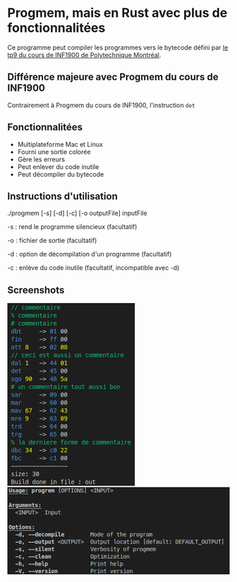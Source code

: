 # Progmem, mais en Rust avec plus de fonctionnalitées
Ce programme peut compiler les programmes vers le bytecode défini par [le tp9 du cours de INF1900 de Polytechnique Montréal](https://cours.polymtl.ca/inf1900/tp/tp9/).

## Différence majeure avec Progmem du cours de INF1900
Contrairement à Progmem du cours de INF1900, l'instruction `det`

## Fonctionnalitées
- Multiplateforme Mac et Linux
- Fourni une sortie colorée
- Gère les erreurs
- Peut enlever du code inutile
- Peut décompiler du bytecode

## Instructions d'utilisation
./progmem [-s] [-d] [-c] [-o outputFile] inputFile

-s : rend le programme silencieux (facultatif)

-o : fichier de sortie (facultatif)

-d : option de décompilation d'un programme (facultatif)

-c : enlève du code inutile (facultatif, incompatible avec -d)

## Screenshots
![screenshot1](Screenshot_20230315_233339.png)
![screenshothelp](Screenshot_20230315_233520.png)